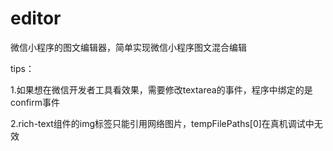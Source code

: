 # editor
微信小程序的图文编辑器，简单实现微信小程序图文混合编辑

tips：
 
 1.如果想在微信开发者工具看效果，需要修改textarea的事件，程序中绑定的是confirm事件
 
 2.rich-text组件的img标签只能引用网络图片，tempFilePaths[0]在真机调试中无效
